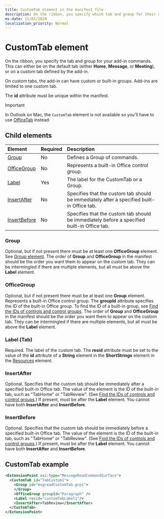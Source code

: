 ```yaml
---
title: CustomTab element in the manifest file
description: On the ribbon, you specify which tab and group for their add-in commands.
ms.date: 11/01/2020
localization_priority: Normal
---
```


# CustomTab element

On the ribbon, you specify the tab and group for your add-in commands. This can either be on the default tab (either **Home**, **Message**, or **Meeting**), or on a custom tab defined by the add-in.

On custom tabs, the add-in can have custom or built-in groups. Add-ins are limited to one custom tab.

The **id** attribute must be unique within the manifest.

> [!IMPORTANT]
> In Outlook on Mac, the `CustomTab` element is not available so you'll have to use [OfficeTab](officetab.md) instead.

## Child elements

|  Element |  Required  |  Description  |
|:-----|:-----|:-----|
|  [Group](group.md)      | No |  Defines a Group of commands.  |
|  [OfficeGroup](#officegroup)      | No |  Represents a built-in Office control group.  |
|  [Label](#label-tab)      | Yes |  The label for the CustomTab or a Group.  |
|  [InsertAfter](#insertafter)      | No |  Specifies that the custom tab should be immediately after a specified built-in Office tab.  |
|  [InsertBefore](#insertbefore)      | No |  Specifies that the custom tab should be immediately before a specified built-in Office tab.  |

### Group

Optional, but if not present there must be at least one **OfficeGroup** element. See [Group element](group.md). The order of **Group** and **OfficeGroup** in the manifest should be the order you want them to appear on the custom tab. They can be intermingled if there are multiple elements, but all must be above the **Label** element.

### OfficeGroup

Optional, but if not present there must be at least one **Group** element. Represents a built-in Office control group. The **groupId** attribute specifies the ID of the built-in Office group. To find the ID of a built-in group, see [Find the IDs of controls and control groups](../../design/built-in-button-integration.md#find-the-ids-of-controls-and-control-groups). The order of **Group** and **OfficeGroup** in the manifest should be the order you want them to appear on the custom tab. They can be intermingled if there are multiple elements, but all must be above the **Label** element.

### Label (Tab)

Required. The label of the custom tab. The **resid** attribute must be set to the value of the **id** attribute of a **String** element in the **ShortStrings** element in the [Resources](resources.md) element.

### InsertAfter

Optional. Specifies that the custom tab should be immediately after a specified built-in Office tab. The value of the element is the ID of the built-in tab, such as "TabHome" or "TabReview". (See [Find the IDs of controls and control groups](../../design/built-in-button-integration.md#find-the-ids-of-controls-and-control-groups).) If present, must be after the **Label** element. You cannot have both **InsertAfter** and **InsertBefore**.

### InsertBefore

Optional. Specifies that the custom tab should be immediately before a specified built-in Office tab. The value of the element is the ID of the built-in tab, such as "TabHome" or "TabReview". (See [Find the IDs of controls and control groups](../../design/built-in-button-integration.md#find-the-ids-of-controls-and-control-groups).)  If present, must be after the **Label** element. You cannot have both **InsertAfter** and **InsertBefore**.

## CustomTab example

```xml
<ExtensionPoint xsi:type="MessageReadCommandSurface">
  <CustomTab id="TabCustom1">
    <Group id="msgreadCustomTab.grp1">
    </Group>
    <OfficeGroup groupId="Paragraph" />
    <Label resid="customTabLabel1"/>
    <InsertAfter>TabReview</InsertAfter>
  </CustomTab>
</ExtensionPoint>
```
